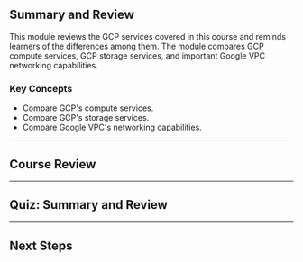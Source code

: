 ## Summary and Review

This module reviews the GCP services covered in this course and reminds learners of the differences among them. The module compares GCP compute services, GCP storage services, and important Google VPC networking capabilities.

### Key Concepts

* Compare GCP's compute services.
* Compare GCP's storage services.
* Compare Google VPC's networking capabilities.

---
## Course Review


---
## Quiz: Summary and Review


---
## Next Steps

